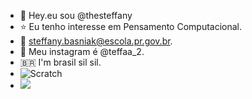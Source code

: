 - 👋 Hey.eu sou @thesteffany
- ⭐ Eu tenho interesse em Pensamento Computacional.
- 📧 steffany.basniak@escola.pr.gov.br.
- 🤍 Meu instagram é @teffaa_2.
- 🇧🇷 I'm brasil sil sil.
- ![Scratch](https://img.shields.io/badge/Scratch-4D97FF?style=for-the-badge&logo=Scratch&logoColor=white)
- <img src="https://img.shields.io/badge/JavaScript-323330?style=for-the-badge&logo=javascript&logoColor=F7DF1E">



<!---
thesteffany/thesteffany is a ✨ special ✨ repository because its `README.md` (this file) appears on your GitHub profile.
You can click the Preview link to take a look at your changes.
--->
